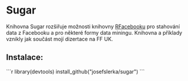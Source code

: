 <h1>Sugar</h1>
Knihovna Sugar rozšiřuje možnosti knihovny <a href="https://github.com/pablobarbera/Rfacebook">RFacebooku</a> pro stahování data z Facebooku a pro některé formy data miningu. Knihovna a příklady vznikly jak součást mojí dizertace na FF UK.
<h2>Instalace:</h2>
```r
library(devtools)
install_github("josefslerka/sugar")
```